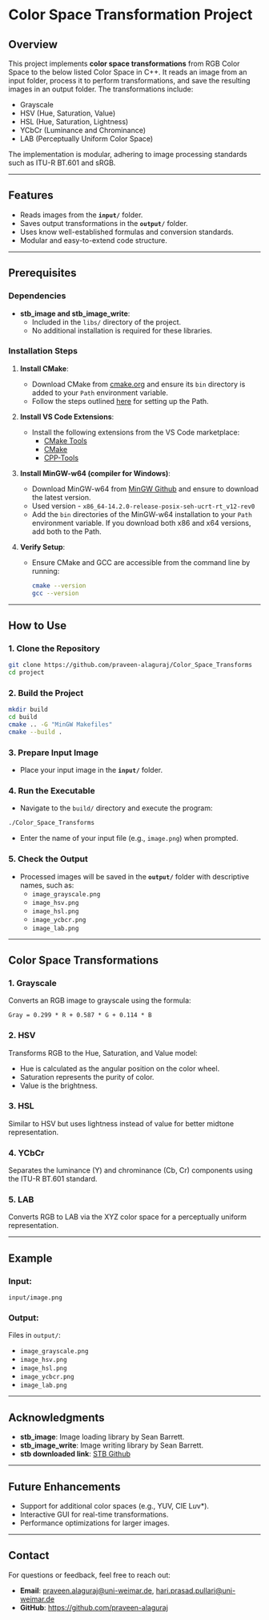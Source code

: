 # Color Space Transformation Project

## Overview
This project implements **color space transformations** from RGB Color Space to the below listed Color Space in C++. It reads an image from an input folder, process it to perform transformations, and save the resulting images in an output folder. The transformations include:

- Grayscale
- HSV (Hue, Saturation, Value)
- HSL (Hue, Saturation, Lightness)
- YCbCr (Luminance and Chrominance)
- LAB (Perceptually Uniform Color Space)

The implementation is modular, adhering to image processing standards such as ITU-R BT.601 and sRGB.

---

## Features
- Reads images from the **`input/`** folder.
- Saves output transformations in the **`output/`** folder.
- Uses know well-established formulas and conversion standards.
- Modular and easy-to-extend code structure.

---

## Prerequisites

### Dependencies
- **stb_image and stb_image_write**:
  - Included in the `libs/` directory of the project.
  - No additional installation is required for these libraries.

### Installation Steps
1. **Install CMake**:
   - Download CMake from [cmake.org](https://cmake.org/) and ensure its `bin` directory is added to your `Path` environment variable.
   - Follow the steps outlined [here](https://docs.microsoft.com/en-us/previous-versions/office/developer/sharepoint-2010/ee537574(v=office.14)) for setting up the Path.

2. **Install VS Code Extensions**:
   - Install the following extensions from the VS Code marketplace:
     - [CMake Tools](https://marketplace.visualstudio.com/items?itemName=ms-vscode.cmake-tools)
     - [CMake](https://marketplace.visualstudio.com/items?itemName=twxs.cmake)
     - [CPP-Tools](https://marketplace.visualstudio.com/items?itemName=ms-vscode.cpptools)

3. **Install MinGW-w64 (compiler for Windows)**:
   - Download MinGW-w64 from [MinGW Github](https://github.com/niXman/mingw-builds-binaries/releases) and ensure to download the latest version. 
   - Used version - `x86_64-14.2.0-release-posix-seh-ucrt-rt_v12-rev0`
   - Add the `bin` directories of the MinGW-w64 installation to your `Path` environment variable. If you download both x86 and x64 versions, add both to the Path.

4. **Verify Setup**:
   - Ensure CMake and GCC are accessible from the command line by running:
     ```bash
     cmake --version
     gcc --version
     ```

---

## How to Use

### 1. Clone the Repository
```bash
git clone https://github.com/praveen-alaguraj/Color_Space_Transforms
cd project
```

### 2. Build the Project
```bash
mkdir build
cd build
cmake .. -G "MinGW Makefiles"
cmake --build .
```

### 3. Prepare Input Image
- Place your input image in the **`input/`** folder.

### 4. Run the Executable
- Navigate to the `build/` directory and execute the program:
```bash
./Color_Space_Transforms
```
- Enter the name of your input file (e.g., `image.png`) when prompted.

### 5. Check the Output
- Processed images will be saved in the **`output/`** folder with descriptive names, such as:
  - `image_grayscale.png`
  - `image_hsv.png`
  - `image_hsl.png`
  - `image_ycbcr.png`
  - `image_lab.png`

---

## Color Space Transformations

### 1. Grayscale
Converts an RGB image to grayscale using the formula:
```
Gray = 0.299 * R + 0.587 * G + 0.114 * B
```

### 2. HSV
Transforms RGB to the Hue, Saturation, and Value model:
- Hue is calculated as the angular position on the color wheel.
- Saturation represents the purity of color.
- Value is the brightness.

### 3. HSL
Similar to HSV but uses lightness instead of value for better midtone representation.

### 4. YCbCr
Separates the luminance (Y) and chrominance (Cb, Cr) components using the ITU-R BT.601 standard.

### 5. LAB
Converts RGB to LAB via the XYZ color space for a perceptually uniform representation.

---

## Example

### Input:
`input/image.png`

### Output:
Files in `output/`:
- `image_grayscale.png`
- `image_hsv.png`
- `image_hsl.png`
- `image_ycbcr.png`
- `image_lab.png`

---

## Acknowledgments
- **stb_image**: Image loading library by Sean Barrett.
- **stb_image_write**: Image writing library by Sean Barrett.
- **stb downloaded link**: [STB Github](https://github.com/nothings/stb/tree/master)

---

## Future Enhancements
- Support for additional color spaces (e.g., YUV, CIE L*u*v*).
- Interactive GUI for real-time transformations.
- Performance optimizations for larger images.

---

## Contact
For questions or feedback, feel free to reach out:
- **Email**: praveen.alaguraj@uni-weimar.de, hari.prasad.pullari@uni-weimar.de
- **GitHub**: https://github.com/praveen-alaguraj


